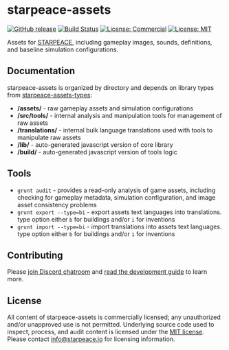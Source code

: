 
# starpeace-assets

[![GitHub release](https://img.shields.io/github/release/starpeace-project/starpeace-assets.svg)](https://github.com/starpeace-project/starpeace-assets/releases/)
[![Build Status](https://travis-ci.org/starpeace-project/starpeace-assets.svg)](https://travis-ci.org/starpeace-project/starpeace-assets)
[![License: Commercial](https://img.shields.io/badge/license-Commercial-yellowgreen.svg)](./LICENSE)
[![License: MIT](https://img.shields.io/badge/License-MIT-green.svg)](https://opensource.org/licenses/MIT)

Assets for [STARPEACE](https://www.starpeace.io), including gameplay images, sounds, definitions, and baseline simulation configurations.

## Documentation

starpeace-assets is organized by directory and depends on library types from [starpeace-assets-types](https://github.com/starpeace-project/starpeace-assets-types):

- **/assets/** - raw gameplay assets and simulation configurations
- **/src/tools/** - internal analysis and manipulation tools for management of raw assets
- **/translations/** - internal bulk language translations used with tools to manipulate raw assets
- **/lib/** - auto-generated javascript version of core library
- **/build/** - auto-generated javascript version of tools logic

## Tools

- ```grunt audit``` - provides a read-only analysis of game assets, including checking for gameplay metadata, simulation configuration, and image asset consistency problems
- ```grunt export --type=bi``` - export assets text languages into translations. type option either ```b``` for buildings and/or ```i``` for inventions
- ```grunt import --type=bi``` - import translations into assets text languages. type option either ```b``` for buildings and/or ```i``` for inventions

## Contributing

Please [join Discord chatroom](https://discord.gg/TF9Bmsj) and [read the development guide](./DEVELOPMENT.md) to learn more.

## License

All content of starpeace-assets is commercially licensed; any unauthorized and/or unapproved use is not permitted. Underlying source code used to inspect, process, and audit content is licensed under the [MIT license](https://opensource.org/licenses/mit-license.php). Please contact info@starpeace.io for licensing information.
